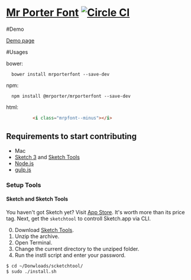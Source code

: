 [Mr Porter Font](http://net-a-porter.github.io/mrporterfont/) [![Circle CI](https://circleci.com/gh/NET-A-PORTER/mrporterfont/tree/master.svg?style=svg&circle-token=589efad1982e43519f45218cca4d871bb03e2977)](https://circleci.com/gh/NET-A-PORTER/mrporterfont/tree/master)
===

#Demo

[Demo page](http://net-a-porter.github.io/mrporterfont/)

#Usages

bower:

```
  bower install mrporterfont --save-dev
```

npm:

```
  npm install @mrporter/mrporterfont --save-dev
```

html:

``` html
          <i class="mrpfont--minus"></i>
```

## Requirements to start contributing

- Mac
- [Sketch 3](http://bohemiancoding.com/sketch) and [Sketch Tools](http://bohemiancoding.com/sketch/tool/)
- [Node.js](http://nodejs.org/)
- [gulp.js](http://gulpjs.com/)


### Setup Tools

#### Sketch and Sketch Tools

You haven't got Sketch yet? Visit [App Store](https://itunes.apple.com/jp/app/sketch-3/id852320343?l=en&mt=12). It's worth more than its price tag. Next, get the `sketchtool` to controll Sketch.app via CLI.

0. Download [Sketch Tools](http://sketchtool.bohemiancoding.com/sketchtool-latest.zip).
0. Unzip the archive.
0. Open Terminal.
0. Change the current directory to the unziped folder.
0. Run the instll script and enter your password.

```bash
$ cd ~/Donwloads/scketchtool/
$ sudo ./install.sh
```
